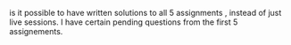 is it possible to have written solutions to all 5 assignments , instead of
just live sessions. I have certain pending questions from the first 5
assignements.